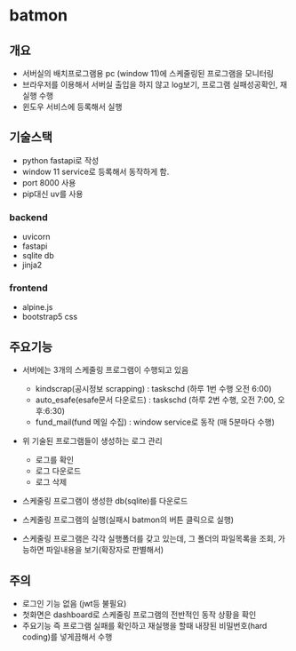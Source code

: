 # batmon

## 개요

- 서버실의 배치프로그램용 pc (window 11)에 스케줄링된 프로그램을 모니터링
- 브라우저를 이용해서 서버실 출입을 하지 않고 log보기, 프로그램 실패성공확인, 재실행 수행
- 윈도우 서비스에 등록해서 실행

## 기술스택

- python fastapi로 작성
- window 11 service로 등록해서 동작하게 함. 
- port 8000 사용
- pip대신 uv를 사용

### backend
- uvicorn
- fastapi
- sqlite db
- jinja2

### frontend

- alpine.js
- bootstrap5 css

## 주요기능

- 서버에는 3개의 스케줄링 프로그램이 수행되고 있음
  - kindscrap(공시정보 scrapping) : taskschd (하루 1번 수행 오전 6:00)
  - auto_esafe(esafe문서 다운로드) : taskschd (하루 2번 수행, 오전 7:00, 오후:6:30)
  - fund_mail(fund 메일 수집) : window service로 동작 (매 5분마다 수행)

- 위 기술된 프로그램들이 생성하는 로그 관리
  - 로그를 확인
  - 로그 다운로드
  - 로그 삭제
- 스케줄링 프로그램이 생성한 db(sqlite)를 다운로드
- 스케줄링 프로그램의 실행(실패시 batmon의 버튼 클릭으로 실행)
- 스케줄링 프로그램은 각각 실행폴더를 갖고 있는데, 그 폴더의 파일목록을 조회, 가능하면 파일내용을 보기(확장자로 판별해서)

## 주의

- 로그인 기능 없음 (jwt등 불필요)
- 첫화면은 dashboard로 스케줄링 프로그램의 전반적인 동작 상황을 확인
- 주요기능 즉 프로그램 실패를 확인하고 재실행을 할때 내장된 비밀번호(hard coding)를 넣게끔해서 수행
